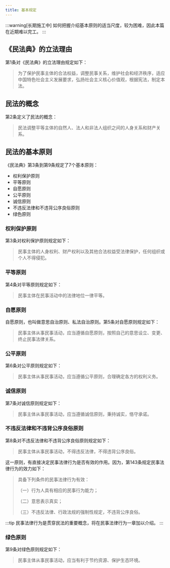 ```yaml
---
title: 基本规定
---
```


:::warning[长期施工中]
如何把握介绍基本原则的适当尺度，较为困难，因此本篇在近期难以完工。
:::

## 《民法典》的立法理由

第1条对《民法典》的立法理由规定如下：

> 为了保护民事主体的合法权益，调整民事关系，维护社会和经济秩序，适应中国特色社会主义发展要求，弘扬社会主义核心价值观，根据宪法，制定本法。

## 民法的概念

第2条定义了民法的概念：

> 民法调整平等主体的自然人、法人和非法人组织之间的人身关系和财产关系。 

## 民法的基本原则

《民法典》第3条到第9条规定了7个基本原则：

- 权利保护原则
- 平等原则
- 自愿原则
- 公平原则
- 诚信原则
- 不违反法律和不违背公序良俗原则
- 绿色原则

### 权利保护原则

第3条对权利保护原则规定如下：

> 民事主体的人身权利、财产权利以及其他合法权益受法律保护，任何组织或个人不得侵犯。

### 平等原则

第4条对平等原则规定如下：

> 民事主体在民事活动中的法律地位一律平等。

### 自愿原则

自愿原则，也叫做意思自治原则、私法自治原则。第5条对自愿原则规定如下：

> 民事主体从事民事活动，应当遵循自愿原则，按照自己的意思设立、变更、终止民事法律关系。

### 公平原则

第6条对公平原则规定如下：

> 民事主体从事民事活动，应当遵循公平原则，合理确定各方的权利义务。

### 诚信原则

第7条对诚信原则规定如下：

> 民事主体从事民事活动，应当遵循诚信原则，秉持诚实，恪守承诺。 

### 不违反法律和不违背公序良俗原则

第8条对不违反法律和不违背公序良俗原则规定如下：

> 民事主体从事民事活动，不得违反法律，不得违背公序良俗。 

这一原则，有直接决定民事法律行为是否有效的作用。因为，第143条规定民事法律行为的效力如下：

> 具备下列条件的民事法律行为有效：
>
> （一）行为人具有相应的民事行为能力；
>
> （二）意思表示真实；
>
> （三）不违反法律、行政法规的强制性规定，不违背公序良俗。 

:::tip
民事法律行为是贯穿民法的重要概念，将在民事法律行为一章加以介绍。
:::

### 绿色原则

第9条对绿色原则规定如下：

> 民事主体从事民事活动，应当有利于节约资源、保护生态环境。 

